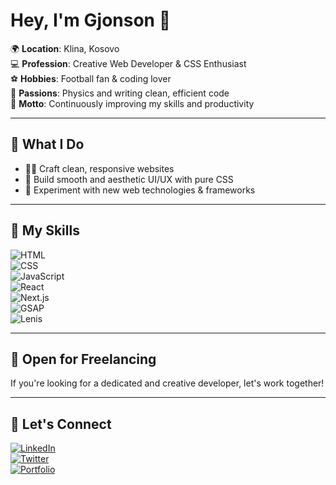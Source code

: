 # Hey, I'm Gjonson 👋

🌍 **Location**: Klina, Kosovo  
💻 **Profession**: Creative Web Developer & CSS Enthusiast  
⚽ **Hobbies**: Football fan & coding lover  
🔬 **Passions**: Physics and writing clean, efficient code  
🚀 **Motto**: Continuously improving my skills and productivity  

---

## 🌟 What I Do  

- 🧑‍💻 Craft clean, responsive websites  
- 🌈 Build smooth and aesthetic UI/UX with pure CSS  
- 🔧 Experiment with new web technologies & frameworks  

---

## 🚀 My Skills  

![HTML](https://img.shields.io/badge/HTML-E34F26?style=for-the-badge&logo=html5&logoColor=white)  
![CSS](https://img.shields.io/badge/CSS-1572B6?style=for-the-badge&logo=css3&logoColor=white)  
![JavaScript](https://img.shields.io/badge/JavaScript-F7DF1E?style=for-the-badge&logo=javascript&logoColor=black)  
![React](https://img.shields.io/badge/React-61DAFB?style=for-the-badge&logo=react&logoColor=black)  
![Next.js](https://img.shields.io/badge/Next.js-000000?style=for-the-badge&logo=nextdotjs&logoColor=white)  
![GSAP](https://img.shields.io/badge/GSAP-88CE02?style=for-the-badge&logo=greensock&logoColor=white)  
![Lenis](https://img.shields.io/badge/Lenis-FF5733?style=for-the-badge&logo=data:image/png;base64,<your_logo_here>&logoColor=white)  

---

## 💼 Open for Freelancing  

If you're looking for a dedicated and creative developer, let's work together!  

---

## 🔗 Let's Connect  

[![LinkedIn](https://img.shields.io/badge/LinkedIn-0077B5?style=for-the-badge&logo=linkedin&logoColor=white)](https://linkedin.com/in/gjonson)  
[![Twitter](https://img.shields.io/badge/Twitter-1DA1F2?style=for-the-badge&logo=twitter&logoColor=white)](https://twitter.com/gjonson)  
[![Portfolio](https://img.shields.io/badge/Portfolio-000000?style=for-the-badge&logo=web&logoColor=white)](https://yourwebsite.com)